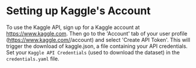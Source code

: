 # Setting up Kaggle's Account

To use the Kaggle API, sign up for a Kaggle account at https://www.kaggle.com. Then go to the 'Account' tab of your user profile (https://www.kaggle.com/<username>/account) and select 'Create API Token'. This will trigger the download of kaggle.json, a file containing your API credentials. Set your `Kaggle API Credentials` (used to download the dataset) in the `credentials.yaml` file.
